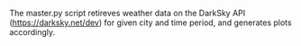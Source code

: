 The master.py script retireves weather data on the DarkSky API (https://darksky.net/dev) for given city and time period, and generates plots accordingly.
